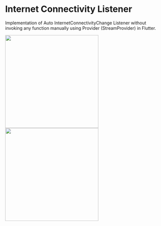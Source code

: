 # Internet Connectivity Listener
 
 Implementation of Auto InternetConnectivityChange Listener without invoking any function manually using Provider (StreamProvider) in Flutter. 
 
 <img src="https://user-images.githubusercontent.com/40181783/130088184-2da0b4b2-20ad-4c44-95e9-1f68a3e2edbf.png" width="300">   <img src="https://user-images.githubusercontent.com/40181783/130088222-072d5764-e27c-4d88-bb56-c60d6f5df0d9.png" width="300">
